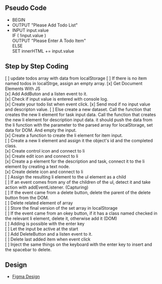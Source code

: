 ## Pseudo Code
- BEGIN
- OUTPUT "Please Add Todo List"
- INPUT input.value </br>
    IF ( !input.value ) </br>
    OUTPUT "Please Enter A Todo Item" </br>
    ELSE </br>
    SET innerHTML += input.value </br>    

## Step by Step Coding
[ ] update todos array with data from localStorage
[ ] If there is no item named todos in localStrge, assign an empty array.
[x] Get Document Elements With JS </br> 
[x] Add AddButon and a listen event to it. </br> 
[x] Check if input value is entered with console log. </br> 
[x] Create your todo list when event click. 
[x] Send mod if no input value and descripton value. 
[ ] Else create a new dataset. Call the function that creates the new li element for task input data. Call the function that creates the new li element for description input data. it should push the data from the li function with the parameter to the parsed array for localStorage, set data for DOM. And empty the input.</br> 
[x] Create a function to create the li element for item input.</br>
[ ] Create a new li element and assign it the object's id and the completed class.</br>
[x] Create control icon and connect to li</br>
[x] Create edit icon and connect to li</br>
[x] Create a p element for the description and task, connect it to the li element by creating a text node.</br>
[x] Create delete icon and connect to li</br>
[ ] Assign the resulting li element to the ul element as a child </br>
[ ] If an event comes from any of the children of the ul, detect it and take action with addEventListener. (Capturing)</br>
[ ] If the event came from a delete button, delete the parent of the delete button from the DOM.</br>
[ ] Delete related element of array</br>
[ ] Store the final version of the set array in localStorage</br>
[ ] If the event came from an okey button, if it has a class named checked in the relevant li element, delete it, otherwise add it (DOM)</br>
[ ] Adding is possible with the enter key</br>
[ ] Let the input be active at the start</br>
[ ] Add DeleteButton and a listen event to it. </br> 
[ ] Delete last added item when event click </br> 
[ ] Inject the same things on the keyboard with the enter key to insert and the spacebar to delete. </br> 

## Design
- [Figma Design](https://www.figma.com/file/Po79NBfsNv6HeDX5ov9KON/Todo-App-%7C-JS?node-id=0%3A1)
